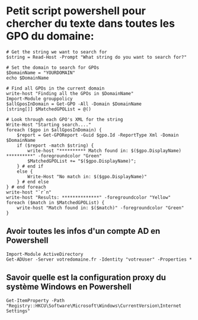 # Petit script powershell pour chercher du texte dans toutes les GPO du domaine:

```
# Get the string we want to search for 
$string = Read-Host -Prompt "What string do you want to search for?" 

# Set the domain to search for GPOs
$DomainName = "YOURDOMAIN"
echo $DomainName
 
# Find all GPOs in the current domain 
write-host "Finding all the GPOs in $DomainName" 
Import-Module grouppolicy 
$allGposInDomain = Get-GPO -All -Domain $DomainName 
[string[]] $MatchedGPOList = @()

# Look through each GPO's XML for the string 
Write-Host "Starting search...." 
foreach ($gpo in $allGposInDomain) { 
    $report = Get-GPOReport -Guid $gpo.Id -ReportType Xml -Domain $DomainName 
    if ($report -match $string) { 
        write-host "********** Match found in: $($gpo.DisplayName) **********" -foregroundcolor "Green"
        $MatchedGPOList += "$($gpo.DisplayName)";
    } # end if 
    else { 
        Write-Host "No match in: $($gpo.DisplayName)" 
    } # end else 
} # end foreach
write-host "`r`n"
write-host "Results: **************" -foregroundcolor "Yellow"
foreach ($match in $MatchedGPOList) { 
    write-host "Match found in: $($match)" -foregroundcolor "Green"
}
```
## Avoir toutes les infos d'un compte AD en Powershell

```
Import-Module ActiveDirectory
Get-ADUser -Server votredomaine.fr -Identity "votreuser" -Properties *
```

## Savoir quelle est la configuration proxy du système Windows en Powershell

```
Get-ItemProperty -Path "Registry::HKCU\Software\Microsoft\Windows\CurrentVersion\Internet Settings"
```
